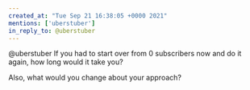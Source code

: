 ```yaml
---
created_at: "Tue Sep 21 16:38:05 +0000 2021"
mentions: ['uberstuber']
in_reply_to: @uberstuber
---
```


@uberstuber If you had to start over from 0 subscribers now and do it again, how long would it take you?

Also, what would you change about your approach?